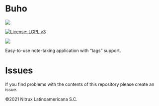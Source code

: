# Buho
![](https://mauikit.org/wp-content/uploads/2018/12/maui_project_logo.png)

[![License: LGPL v3](https://img.shields.io/badge/License-LGPL%20v3-blue.svg)](https://www.gnu.org/licenses/lgpl-3.0)

![](https://nxos.org/wp-content/uploads/2025/02/Screenshot_20250228_212449.png)

Easy-to-use note-taking application with “tags” support.

# Issues
If you find problems with the contents of this repository please create an issue.

©2021 Nitrux Latinoamericana S.C.
